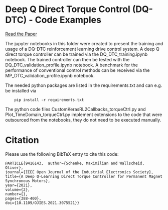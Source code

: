 # Deep Q Direct Torque Control (DQ-DTC) - Code Examples

[Read the Paper](https://ieeexplore.ieee.org/document/9416143)

The jupyter notebooks in this folder were created to present the training and usage of a DQ-DTC reinforcement learning drive control system. A deep Q direct torque controller can be trained via the DQ_DTC_training.ipynb notebook. The trained controller can then be tested with the DQ_DTC_validation_profile.ipynb notebook.
A benchmark for the performance of conventional control methods can be received via the MP_DTC_validation_profile.ipynb notebook.

The needed python packages are listed in the requirements.txt and can e.g. be installed via
```
	pip install -r requirements.txt
```
	

The python code files CustomKerasRL2Callbacks_torqueCtrl.py and Plot_TimeDomain_torqueCtrl.py implement extensions to the code
that were outsourced from the notebooks, they do not need to be executed manually. 

# Citation

Please use the following BibTeX entry to cite this code:

```
@ARTICLE{9416143,  author={Schenke, Maximilian and Wallscheid, Oliver},  
journal={IEEE Open Journal of the Industrial Electronics Society},   
title={A Deep Q-Learning Direct Torque Controller for Permanent Magnet Synchronous Motors},   
year={2021},  
volume={2},  
number={},  
pages={388-400},  
doi={10.1109/OJIES.2021.3075521}}
```
